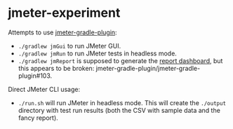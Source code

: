# jmeter-experiment

Attempts to use [jmeter-gradle-plugin](https://github.com/jmeter-gradle-plugin/jmeter-gradle-plugin):

* `./gradlew jmGui` to run JMeter GUI.
* `./gradlew jmRun` to run JMeter tests in headless mode.
* `./gradlew jmReport` is supposed to generate the [report dashboard](http://jmeter.apache.org/usermanual/generating-dashboard.html), but this appears to be broken: jmeter-gradle-plugin/jmeter-gradle-plugin#103.

Direct JMeter CLI usage:

* `./run.sh` will run JMeter in headless mode. This will create the `./output` directory with test run results (both the CSV with sample data and the fancy report).
